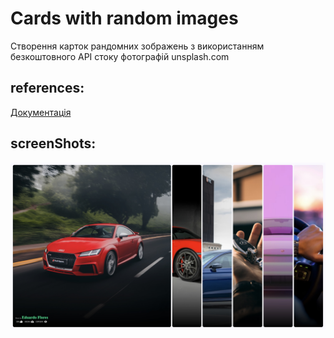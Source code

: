# Cards with random images

Створення карток рандомних зображень з використанням безкоштовного API стоку фотографій unsplash.com

## references:

[Документація](https://unsplash.com/developers)

## screenShots:

![1](img/image.jpg)
